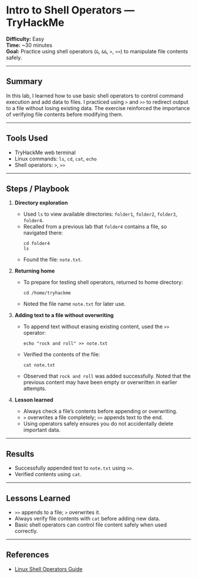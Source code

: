 # Intro to Shell Operators — TryHackMe
**Difficulty:** Easy  
**Time:** ~30 minutes  
**Goal:** Practice using shell operators (`&`, `&&`, `>`, `>>`) to manipulate file contents safely.

---

## Summary
In this lab, I learned how to use basic shell operators to control command execution and add data to files. I practiced using `>` and `>>` to redirect output to a file without losing existing data. The exercise reinforced the importance of verifying file contents before modifying them.

---

## Tools Used
- TryHackMe web terminal  
- Linux commands: `ls`, `cd`, `cat`, `echo`  
- Shell operators: `>`, `>>`

---

## Steps / Playbook

1. **Directory exploration**
   - Used `ls` to view available directories: `folder1`, `folder2`, `folder3`, `folder4`.  
   - Recalled from a previous lab that `folder4` contains a file, so navigated there:  
     ```
     cd folder4
     ls
     ```  
   - Found the file: `note.txt`.  

2. **Returning home**
   - To prepare for testing shell operators, returned to home directory:  
     ```
     cd /home/tryhackme
     ```  
   - Noted the file name `note.txt` for later use.  

3. **Adding text to a file without overwriting**
   - To append text without erasing existing content, used the `>>` operator:  
     ```
     echo "rock and roll" >> note.txt
     ```  
   - Verified the contents of the file:  
     ```
     cat note.txt
     ```  
   - Observed that `rock and roll` was added successfully. Noted that the previous content may have been empty or overwritten in earlier attempts.  

4. **Lesson learned**
   - Always check a file’s contents before appending or overwriting.  
   - `>` overwrites a file completely; `>>` appends text to the end.  
   - Using operators safely ensures you do not accidentally delete important data.  

---

## Results
- Successfully appended text to `note.txt` using `>>`.  
- Verified contents using `cat`.  

---

## Lessons Learned
- `>>` appends to a file; `>` overwrites it.  
- Always verify file contents with `cat` before adding new data.  
- Basic shell operators can control file content safely when used correctly.  

---

## References
- [Linux Shell Operators Guide](https://linuxize.com/post/bash-redirection/)
